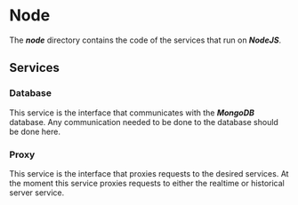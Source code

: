 # Node
The ***node*** directory contains the code of the services that run on ***NodeJS***.

## Services
### **Database**
This service is the interface that communicates with the ***MongoDB*** database.  Any communication needed to be done to the database should be done here.

### **Proxy**
This service is the interface that proxies requests to the desired services.  At the moment this service proxies requests to either the realtime or historical server service.